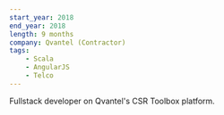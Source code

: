 ```yaml
---
start_year: 2018
end_year: 2018
length: 9 months
company: Qvantel (Contractor)
tags:
    - Scala
    - AngularJS
    - Telco
---
```


Fullstack developer on Qvantel's CSR Toolbox platform.
